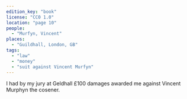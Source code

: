 ```yaml
---
edition_key: "book"
license: "CC0 1.0"
location: "page 10"
people:
  - "Murfyn, Vincent"
places:
  - "Guildhall, London, GB"
tags:
  - "law"
  - "money"
  - "suit against Vincent Murfyn"
---
```

I had by my jury at Geldhall £100 damages
awarded me against Vincent Murphyn the cosener.
